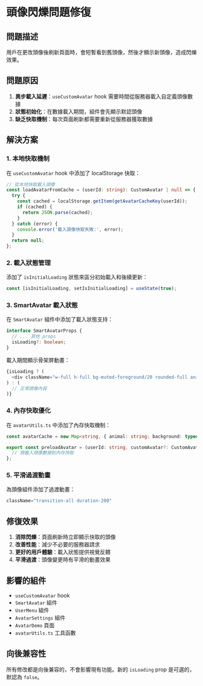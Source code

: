 # 頭像閃爍問題修復

## 問題描述

用戶在更改頭像後刷新頁面時，會短暫看到舊頭像，然後才顯示新頭像，造成閃爍效果。

## 問題原因

1. **異步載入延遲**：`useCustomAvatar` hook 需要時間從服務器載入自定義頭像數據
2. **狀態初始化**：在數據載入期間，組件會先顯示默認頭像
3. **缺乏快取機制**：每次頁面刷新都需要重新從服務器獲取數據

## 解決方案

### 1. 本地快取機制

在 `useCustomAvatar` hook 中添加了 localStorage 快取：

```typescript
// 從本地快取載入頭像
const loadAvatarFromCache = (userId: string): CustomAvatar | null => {
  try {
    const cached = localStorage.getItem(getAvatarCacheKey(userId));
    if (cached) {
      return JSON.parse(cached);
    }
  } catch (error) {
    console.error('載入頭像快取失敗:', error);
  }
  return null;
};
```

### 2. 載入狀態管理

添加了 `isInitialLoading` 狀態來區分初始載入和後續更新：

```typescript
const [isInitialLoading, setIsInitialLoading] = useState(true);
```

### 3. SmartAvatar 載入狀態

在 `SmartAvatar` 組件中添加了載入狀態支持：

```typescript
interface SmartAvatarProps {
  // ... 其他 props
  isLoading?: boolean;
}
```

載入期間顯示骨架屏動畫：

```typescript
{isLoading ? (
  <div className="w-full h-full bg-muted-foreground/20 rounded-full animate-pulse" />
) : (
  // 正常頭像內容
)}
```

### 4. 內存快取優化

在 `avatarUtils.ts` 中添加了內存快取機制：

```typescript
const avatarCache = new Map<string, { animal: string; background: typeof BACKGROUND_COLORS[0] }>();

export const preloadAvatar = (userId: string, customAvatar?: CustomAvatar) => {
  // 預載入頭像數據到內存快取
};
```

### 5. 平滑過渡動畫

為頭像組件添加了過渡動畫：

```typescript
className="transition-all duration-200"
```

## 修復效果

1. **消除閃爍**：頁面刷新時立即顯示快取的頭像
2. **改善性能**：減少不必要的服務器請求
3. **更好的用戶體驗**：載入狀態提供視覺反饋
4. **平滑過渡**：頭像變更時有平滑的動畫效果

## 影響的組件

- `useCustomAvatar` hook
- `SmartAvatar` 組件
- `UserMenu` 組件
- `AvatarSettings` 組件
- `AvatarDemo` 頁面
- `avatarUtils.ts` 工具函數

## 向後兼容性

所有修改都是向後兼容的，不會影響現有功能。新的 `isLoading` prop 是可選的，默認為 `false`。 